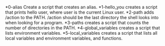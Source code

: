 *0-alias Create a script that creates an alias.
*1-hello_you creates a script that prints hello user, where user is the current Linux user.
*2-path adds /action to the PATH. /action should be the last directory the shell looks into when looking for a program.
*3-paths creates a script that counts the number of directories in the PATH.
*4-global_variables creates a script that lists environment variables.
*5-local_variables creates a script that lists all local variables and environment variables, and functions.
